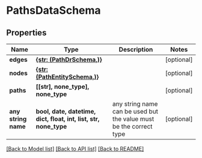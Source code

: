 # PathsDataSchema


## Properties
Name | Type | Description | Notes
------------ | ------------- | ------------- | -------------
**edges** | [**{str: (PathDrSchema,)}**](PathDrSchema.md) |  | [optional] 
**nodes** | [**{str: (PathEntitySchema,)}**](PathEntitySchema.md) |  | [optional] 
**paths** | **[[str], none_type], none_type** |  | [optional] 
**any string name** | **bool, date, datetime, dict, float, int, list, str, none_type** | any string name can be used but the value must be the correct type | [optional]

[[Back to Model list]](../README.md#documentation-for-models) [[Back to API list]](../README.md#documentation-for-api-endpoints) [[Back to README]](../README.md)


